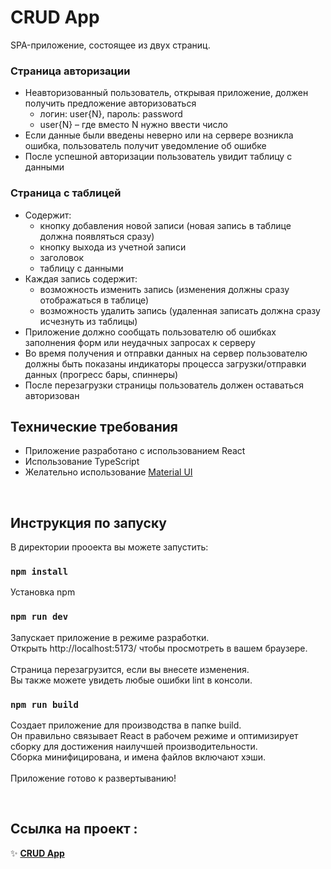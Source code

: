 # CRUD App

SPA-приложение, состоящее из двух страниц.

###  Страница авторизации
- Неавторизованный пользователь, открывая приложение, должен получить предложение 
авторизоваться
  - логин: user{N}, пароль: password
  - user{N} – где вместо N нужно ввести число
- Если данные были введены неверно или на сервере возникла ошибка, пользователь получит уведомление об ошибке
- После успешной авторизации пользователь увидит таблицу с данными

### Страница с таблицей
- Содержит:
  - кнопку добавления новой записи (новая запись в таблице должна появляться сразу)
  - кнопку выхода из учетной записи
  - заголовок 
  - таблицу с данными
- Каждая запись содержит:
  - возможность изменить запись (изменения должны сразу отображаться в таблице)
  - возможность удалить запись (удаленная записать должна сразу исчезнуть из таблицы)
- Приложение должно сообщать пользователю об ошибках заполнения форм или неудачных запросах к серверу
- Во время получения и отправки данных на сервер пользователю должны быть показаны 
индикаторы процесса загрузки/отправки данных (прогресс бары, спиннеры) 
- После перезагрузки страницы пользователь должен оставаться авторизован

## Технические требования
- Приложение разработано с использованием React 
- Использование TypeScript
- Желательно использование [Material UI](https://mui.com/)

<br>

## Инструкция по запуску
В директории прооекта вы можете запустить: 

### <code>npm install</code> 
Установка npm
### <code>npm run dev</code> 
Запускает приложение в режиме разработки. \
Открыть http://localhost:5173/ чтобы просмотреть в вашем браузере. \
\
Страница перезагрузится, если вы внесете изменения.\
Вы также можете увидеть любые ошибки lint в консоли.
### <code>npm run build</code>
Создает приложение для производства в папке build. \
Он правильно связывает React в рабочем режиме и оптимизирует сборку для достижения наилучшей производительности. \
Сборка минифицирована, и имена файлов включают хэши. \
\
Приложение готово к развертыванию!

<br>

## Ссылка на проект :
✨ **[CRUD App](https://beautiful-paletas-9f5bf1.netlify.app/)**

